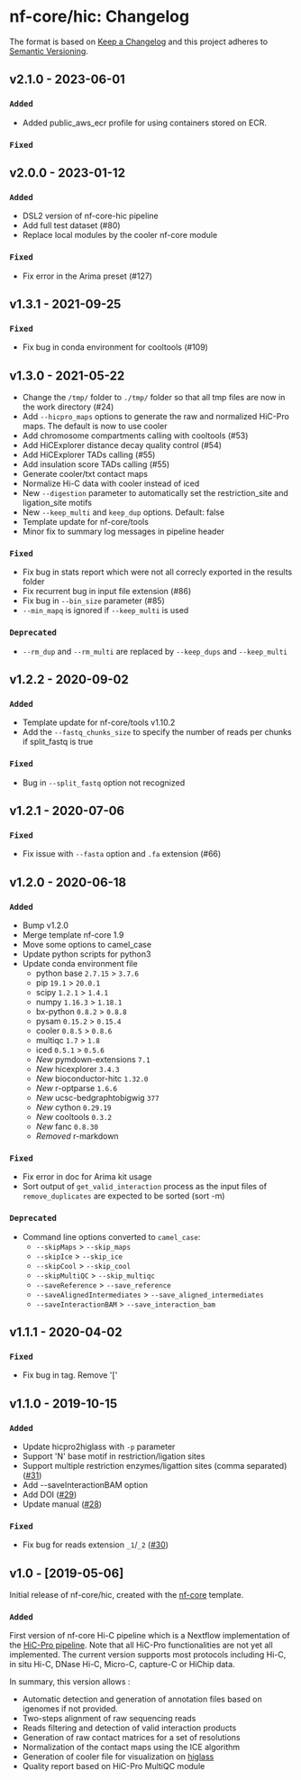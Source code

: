 # nf-core/hic: Changelog

The format is based on [Keep a Changelog](https://keepachangelog.com/en/1.0.0/)
and this project adheres to [Semantic Versioning](https://semver.org/spec/v2.0.0.html).

## v2.1.0 - 2023-06-01

### `Added`

- Added public_aws_ecr profile for using containers stored on ECR.

### `Fixed`

## v2.0.0 - 2023-01-12

### `Added`

- DSL2 version of nf-core-hic pipeline
- Add full test dataset (#80)
- Replace local modules by the cooler nf-core module

### `Fixed`

- Fix error in the Arima preset (#127)

## v1.3.1 - 2021-09-25

### `Fixed`

- Fix bug in conda environment for cooltools (#109)

## v1.3.0 - 2021-05-22

- Change the `/tmp/` folder to `./tmp/` folder so that all tmp files are now in the work directory (#24)
- Add `--hicpro_maps` options to generate the raw and normalized HiC-Pro maps. The default is now to use cooler
- Add chromosome compartments calling with cooltools (#53)
- Add HiCExplorer distance decay quality control (#54)
- Add HiCExplorer TADs calling (#55)
- Add insulation score TADs calling (#55)
- Generate cooler/txt contact maps
- Normalize Hi-C data with cooler instead of iced
- New `--digestion` parameter to automatically set the restriction_site and ligation_site motifs
- New `--keep_multi` and `keep_dup` options. Default: false
- Template update for nf-core/tools
- Minor fix to summary log messages in pipeline header

### `Fixed`

- Fix bug in stats report which were not all correcly exported in the results folder
- Fix recurrent bug in input file extension (#86)
- Fix bug in `--bin_size` parameter (#85)
- `--min_mapq` is ignored if `--keep_multi` is used

### `Deprecated`

- `--rm_dup` and `--rm_multi` are replaced by `--keep_dups` and `--keep_multi`

## v1.2.2 - 2020-09-02

### `Added`

- Template update for nf-core/tools v1.10.2
- Add the `--fastq_chunks_size` to specify the number of reads per chunks if split_fastq is true

### `Fixed`

- Bug in `--split_fastq` option not recognized

## v1.2.1 - 2020-07-06

### `Fixed`

- Fix issue with `--fasta` option and `.fa` extension (#66)

## v1.2.0 - 2020-06-18

### `Added`

- Bump v1.2.0
- Merge template nf-core 1.9
- Move some options to camel_case
- Update python scripts for python3
- Update conda environment file
  - python base `2.7.15` > `3.7.6`
  - pip `19.1` > `20.0.1`
  - scipy `1.2.1` > `1.4.1`
  - numpy `1.16.3` > `1.18.1`
  - bx-python `0.8.2` > `0.8.8`
  - pysam `0.15.2` > `0.15.4`
  - cooler `0.8.5` > `0.8.6`
  - multiqc `1.7` > `1.8`
  - iced `0.5.1` > `0.5.6`
  - _*New*_ pymdown-extensions `7.1`
  - _*New*_ hicexplorer `3.4.3`
  - _*New*_ bioconductor-hitc `1.32.0`
  - _*New*_ r-optparse `1.6.6`
  - _*New*_ ucsc-bedgraphtobigwig `377`
  - _*New*_ cython `0.29.19`
  - _*New*_ cooltools `0.3.2`
  - _*New*_ fanc `0.8.30`
  - _*Removed*_ r-markdown

### `Fixed`

- Fix error in doc for Arima kit usage
- Sort output of `get_valid_interaction` process as the input files of `remove_duplicates`
  are expected to be sorted (sort -m)

### `Deprecated`

- Command line options converted to `camel_case`:
  - `--skipMaps` > `--skip_maps`
  - `--skipIce` > `--skip_ice`
  - `--skipCool` > `--skip_cool`
  - `--skipMultiQC` > `--skip_multiqc`
  - `--saveReference` > `--save_reference`
  - `--saveAlignedIntermediates` > `--save_aligned_intermediates`
  - `--saveInteractionBAM` > `--save_interaction_bam`

## v1.1.1 - 2020-04-02

### `Fixed`

- Fix bug in tag. Remove '['

## v1.1.0 - 2019-10-15

### `Added`

- Update hicpro2higlass with `-p` parameter
- Support 'N' base motif in restriction/ligation sites
- Support multiple restriction enzymes/ligattion sites (comma separated) ([#31](https://github.com/nf-core/hic/issues/31))
- Add --saveInteractionBAM option
- Add DOI ([#29](https://github.com/nf-core/hic/issues/29))
- Update manual ([#28](https://github.com/nf-core/hic/issues/28))

### `Fixed`

- Fix bug for reads extension `_1`/`_2` ([#30](https://github.com/nf-core/hic/issues/30))

## v1.0 - [2019-05-06]

Initial release of nf-core/hic, created with the [nf-core](http://nf-co.re/) template.

### `Added`

First version of nf-core Hi-C pipeline which is a Nextflow implementation of
the [HiC-Pro pipeline](https://github.com/nservant/HiC-Pro/).
Note that all HiC-Pro functionalities are not yet all implemented.
The current version supports most protocols including Hi-C, in situ Hi-C,
DNase Hi-C, Micro-C, capture-C or HiChip data.

In summary, this version allows :

- Automatic detection and generation of annotation files based on igenomes
  if not provided.
- Two-steps alignment of raw sequencing reads
- Reads filtering and detection of valid interaction products
- Generation of raw contact matrices for a set of resolutions
- Normalization of the contact maps using the ICE algorithm
- Generation of cooler file for visualization on [higlass](https://higlass.io/)
- Quality report based on HiC-Pro MultiQC module
